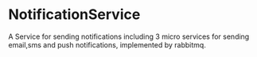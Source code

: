 # NotificationService
A Service for sending notifications including 3 micro services for sending email,sms and push notifications, implemented by rabbitmq.
